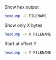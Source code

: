 Show hex output

```sh
hexdump -C FILENAME
```

Show only X bytes

```sh
hexdump -n X FILENAME
```

Start at offset Y

```sh
hexdump -s Y FILENAME
```
